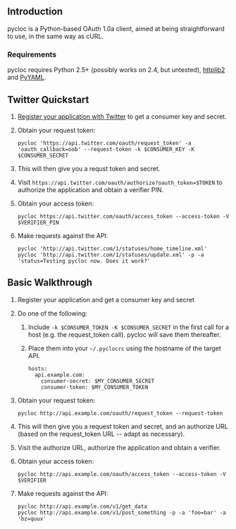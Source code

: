 ## Introduction ##

pycloc is a Python-based OAuth 1.0a client, aimed at being straightforward to use, in the same way as cURL.

### Requirements ###

pycloc requires Python 2.5+ (possibly works on 2.4, but untested), [httplib2](http://pypi.python.org/pypi/httplib2) and [PyYAML](http://pypi.python.org/pypi/PyYAML).

## Twitter Quickstart ##

 1. [Register your application with Twitter](http://dev.twitter.com/apps) to get a consumer key and secret.
 2. Obtain your request token:

        pycloc 'https://api.twitter.com/oauth/request_token' -a 'oauth_callback=oob' --request-token -k $CONSUMER_KEY -K $CONSUMER_SECRET

 4. This will then give you a requst token and secret.
 5. Visit `https://api.twitter.com/oauth/authorize?oauth_token=$TOKEN`
    to authorize the application and obtain a verifier PIN.
 6. Obtain your access token:

        pycloc https://api.twitter.com/oauth/access_token --access-token -V $VERIFIER_PIN

 7. Make requests against the API:

        pycloc 'http://api.twitter.com/1/statuses/home_timeline.xml'
        pycloc 'http://api.twitter.com/1/statuses/update.xml' -p -a 'status=Testing pycloc now. Does it work?'


## Basic Walkthrough ##

 1. Register your application and get a consumer key and secret
 2. Do one of the following:
     1. Include `-k $CONSUMER_TOKEN -K $CONSUMER_SECRET` in the first call for a
        host (e.g. the request_token call). pycloc will save them thereafter.

     2. Place them into your `~/.pyclocrc` using the hostname of the target API.

            hosts:
              api.example.com:
                consumer-secret: $MY_CONSUMER_SECRET
                consumer-token: $MY_CONSUMER_TOKEN

 3. Obtain your request token:

        pycloc http://api.example.com/oauth/request_token --request-token

 4. This will then give you a request token and secret, and an authorize URL (based on the request_token URL -- adapt as necessary).
 5. Visit the authorize URL, authorize the application and obtain a verifier.
 6. Obtain your access token:

        pycloc http://api.example.com/oauth/access_token --access-token -V $VERIFIER

 7. Make requests against the API:

        pycloc http://api.example.com/v1/get_data
        pycloc http://api.example.com/v1/post_something -p -a 'foo=bar' -a 'bz=quux'

